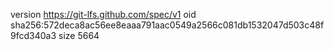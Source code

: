 version https://git-lfs.github.com/spec/v1
oid sha256:572deca8ac56ee8eaaa791aac0549a2566c081db1532047d503c48f9fcd340a3
size 5664
